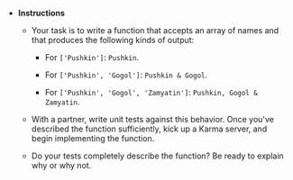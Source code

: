 * **Instructions**

    * Your task is to write a function that accepts an array of names and that produces the following kinds of output:

      * For `['Pushkin']`: `Pushkin`.

      * For `['Pushkin', 'Gogol']`: `Pushkin & Gogol`.

      * For `['Pushkin', 'Gogol', 'Zamyatin']`: `Pushkin, Gogol & Zamyatin`.

    * With a partner, write unit tests against this behavior. Once you've described the function sufficiently, kick up a Karma server, and begin implementing the function.

    * Do your tests completely describe the function? Be ready to explain why or why not.
